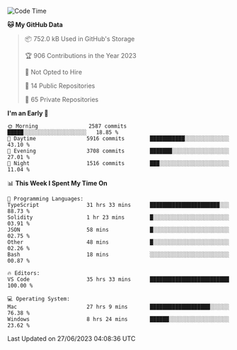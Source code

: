 <!--START_SECTION:waka-->
![Code Time](http://img.shields.io/badge/Code%20Time-4%2C274%20hrs%2037%20mins-blue)

**🐱 My GitHub Data** 

> 📦 752.0 kB Used in GitHub's Storage 
 > 
> 🏆 906 Contributions in the Year 2023
 > 
> 🚫 Not Opted to Hire
 > 
> 📜 14 Public Repositories 
 > 
> 🔑 65 Private Repositories 
 > 
**I'm an Early 🐤** 

```text
🌞 Morning                2587 commits        █████░░░░░░░░░░░░░░░░░░░░   18.85 % 
🌆 Daytime                5916 commits        ███████████░░░░░░░░░░░░░░   43.10 % 
🌃 Evening                3708 commits        ███████░░░░░░░░░░░░░░░░░░   27.01 % 
🌙 Night                  1516 commits        ███░░░░░░░░░░░░░░░░░░░░░░   11.04 % 
```


📊 **This Week I Spent My Time On** 

```text
💬 Programming Languages: 
TypeScript               31 hrs 33 mins      ██████████████████████░░░   88.73 % 
Solidity                 1 hr 23 mins        █░░░░░░░░░░░░░░░░░░░░░░░░   03.91 % 
JSON                     58 mins             █░░░░░░░░░░░░░░░░░░░░░░░░   02.75 % 
Other                    48 mins             █░░░░░░░░░░░░░░░░░░░░░░░░   02.26 % 
Bash                     18 mins             ░░░░░░░░░░░░░░░░░░░░░░░░░   00.87 % 

🔥 Editors: 
VS Code                  35 hrs 33 mins      █████████████████████████   100.00 % 

💻 Operating System: 
Mac                      27 hrs 9 mins       ███████████████████░░░░░░   76.38 % 
Windows                  8 hrs 24 mins       ██████░░░░░░░░░░░░░░░░░░░   23.62 % 
```


 Last Updated on 27/06/2023 04:08:36 UTC
<!--END_SECTION:waka-->


